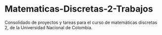 # Matematicas-Discretas-2-Trabajos
Consolidado de proyectos y tareas para el curso de matemáticas discretas 2, de la Universidad Nacional de Colombia.
